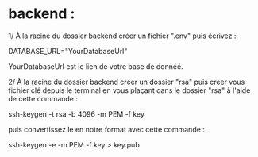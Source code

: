 # backend :

1/ À la racine du dossier backend créer un fichier ".env" puis écrivez :

DATABASE_URL="YourDatabaseUrl"

YourDatabaseUrl est le lien de votre base de donnéé.

2/ À la racine du dossier backend créer un dossier "rsa" puis creer vous fichier clé depuis le terminal en vous plaçant dans le dossier "rsa" à l'aide de cette commande :

ssh-keygen -t rsa -b 4096 -m PEM -f key

puis convertissez le en notre format avec cette commande :

ssh-keygen -e -m PEM -f key > key.pub
